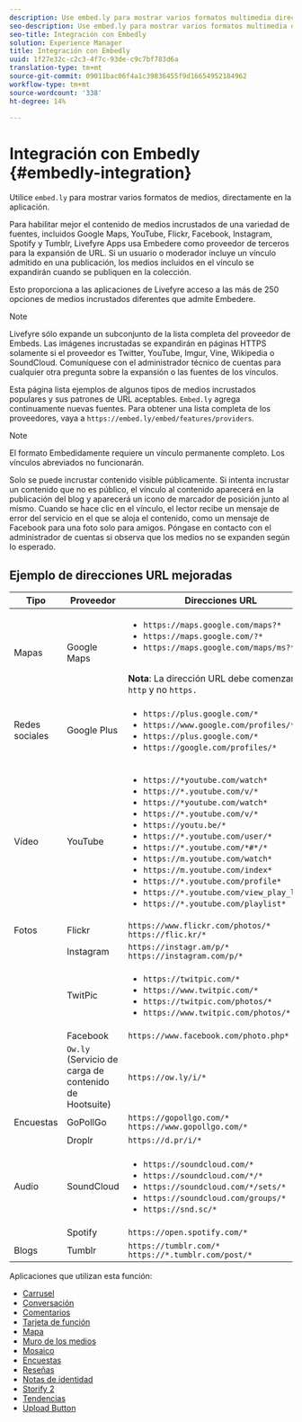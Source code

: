 ```yaml
---
description: Use embed.ly para mostrar varios formatos multimedia directamente en la aplicación.
seo-description: Use embed.ly para mostrar varios formatos multimedia directamente en la aplicación.
seo-title: Integración con Embedly
solution: Experience Manager
title: Integración con Embedly
uuid: 1f27e32c-c2c3-4f7c-93de-c9c7bf783d6a
translation-type: tm+mt
source-git-commit: 09011bac06f4a1c39836455f9d16654952184962
workflow-type: tm+mt
source-wordcount: '338'
ht-degree: 14%

---
```



# Integración con Embedly {#embedly-integration}

Utilice `embed.ly` para mostrar varios formatos de medios, directamente en la aplicación.

Para habilitar mejor el contenido de medios incrustados de una variedad de fuentes, incluidos Google Maps, YouTube, Flickr, Facebook, Instagram, Spotify y Tumblr, Livefyre Apps usa Embedere como proveedor de terceros para la expansión de URL. Si un usuario o moderador incluye un vínculo admitido en una publicación, los medios incluidos en el vínculo se expandirán cuando se publiquen en la colección.

Esto proporciona a las aplicaciones de Livefyre acceso a las más de 250 opciones de medios incrustados diferentes que admite Embedere.

>[!NOTE]
>
>Livefyre sólo expande un subconjunto de la lista completa del proveedor de Embeds. Las imágenes incrustadas se expandirán en páginas HTTPS solamente si el proveedor es Twitter, YouTube, Imgur, Vine, Wikipedia o SoundCloud. Comuníquese con el administrador técnico de cuentas para cualquier otra pregunta sobre la expansión o las fuentes de los vínculos.

Esta página lista ejemplos de algunos tipos de medios incrustados populares y sus patrones de URL aceptables. `Embed.ly` agrega continuamente nuevas fuentes. Para obtener una lista completa de los proveedores, vaya a `https://embed.ly/embed/features/providers`.

>[!NOTE]
>
>El formato Embedidamente requiere un vínculo permanente completo. Los vínculos abreviados no funcionarán.

Solo se puede incrustar contenido visible públicamente. Si intenta incrustar un contenido que no es público, el vínculo al contenido aparecerá en la publicación del blog y aparecerá un icono de marcador de posición junto al mismo. Cuando se hace clic en el vínculo, el lector recibe un mensaje de error del servicio en el que se aloja el contenido, como un mensaje de Facebook para una foto solo para amigos. Póngase en contacto con el administrador de cuentas si observa que los medios no se expanden según lo esperado.

## Ejemplo de direcciones URL mejoradas

| Tipo | Proveedor | Direcciones URL |
|--- |--- |--- |
| Mapas | Google Maps | <ul><li>`https://maps.google.com/maps?*`</li><li>`https://maps.google.com/?*`</li><li>`https://maps.google.com/maps/ms?*`</li></ul><br>**Nota**: La dirección URL debe comenzar por  `http` y no  `https.` |
| Redes sociales | Google Plus | <ul><li>`https://plus.google.com/*`</li><li>`https://www.google.com/profiles/*`</li><li> `https://plus.google.com/*`</li><li>`https://google.com/profiles/*`</li></ul> |
| Vídeo | YouTube | <ul><li>`https://*youtube.com/watch*`</li><li> `https://*.youtube.com/v/*`</li><li>`https://*youtube.com/watch*` </li><li>`https://*.youtube.com/v/*`</li><li>`https://youtu.be/*`</li><li>`https://*.youtube.com/user/*` </li><li>`https://*.youtube.com/*#*/*`</li><li>`https://m.youtube.com/watch*`</li><li>`https://m.youtube.com/index*`</li><li>`https://*.youtube.com/profile*`</li><li>`https://*.youtube.com/view_play_list*`</li><li>`https://*.youtube.com/playlist*`</li></ul> |
| Fotos | Flickr | `https://www.flickr.com/photos/*`<br>`https://flic.kr/*` |
|  | Instagram | `https://instagr.am/p/*`<br>`https://instagram.com/p/*` |
|  | TwitPic | <ul><li>`https://twitpic.com/*`</li><li>`https://www.twitpic.com/*`</li><li>`https://twitpic.com/photos/*`</li><li>`https://www.twitpic.com/photos/*`</li></ul> |
|  | Facebook | `https://www.facebook.com/photo.php*` |
|  | `Ow.ly` (Servicio de carga de contenido de Hootsuite) | `https://ow.ly/i/*` |
| Encuestas | GoPollGo | `https://gopollgo.com/*`<br>`https://www.gopollgo.com/*` |
|  | Droplr | `https://d.pr/i/*` |
| Audio | SoundCloud | <ul><li>`https://soundcloud.com/*`</li><li>`https://soundcloud.com/*/*` </li><li>`https://soundcloud.com/*/sets/*` </li><li>`https://soundcloud.com/groups/*` </li><li>`https://snd.sc/*`</li></ul> |
|  | Spotify | `https://open.spotify.com/*` |
| Blogs | Tumblr | `https://tumblr.com/*`<br>`https://*.tumblr.com/post/*` |

Aplicaciones que utilizan esta función:

* [Carrusel](/help/using/c-about-apps/c-carousel-app/c-carousel-app.md#c_carousel_app)
* [Conversación](/help/using/c-about-apps/c-chat-app/c-chat-app.md#c_chat_app)
* [Comentarios](/help/using/c-about-apps/c-comments/c-comments.md)
* [Tarjeta de función](/help/using/c-about-apps/c-feature-card-app/c-feature-card-app.md#c_feature_card_app)
* [Mapa](/help/using/c-about-apps/c-map-app/c-map-app.md#c_map_app)
* [Muro de los medios](/help/using/c-about-apps/c-media-wall-app/c-media-wall-app.md#c_media_wall_app)
* [Mosaico](/help/using/c-about-apps/c-mosaic-app/c-mosaic-app.md#c_mosaic_app)
* [Encuestas](/help/using/c-about-apps/c-polls-app/c-polls-app.md#c_polls_app)
* [Reseñas](/help/using/c-about-apps/c-reviews-app/c-reviews-app.md#c_reviews_app)
* [Notas de identidad](/help/using/c-about-apps/c-sidenotes-app/c-sidenotes-app.md#c_sidenotes_app)
* [Storify 2](/help/using/c-about-apps/c-storify2/c-storify2.md#c_storify2)
* [Tendencias](/help/using/c-about-apps/c-trending-app/c-trending-app.md#c_trending_app)
* [Upload Button](/help/using/c-about-apps/c-upload-button-app/c-upload-button-app.md#c_upload_button_app)

